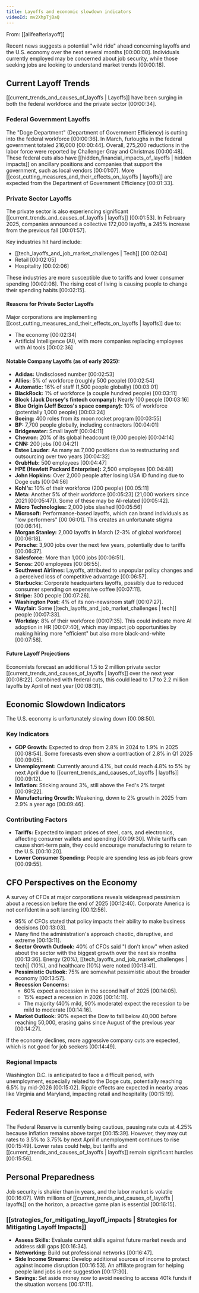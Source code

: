 ```yaml
---
title: Layoffs and economic slowdown indicators
videoId: mv2XhpTjBaQ
---
```


From: [[alifeafterlayoff]] <br/> 

Recent news suggests a potential "wild ride" ahead concerning layoffs and the U.S. economy over the next several months <a class="yt-timestamp" data-t="00:00:00">[00:00:00]</a>. Individuals currently employed may be concerned about job security, while those seeking jobs are looking to understand market trends <a class="yt-timestamp" data-t="00:00:18">[00:00:18]</a>.

## Current Layoff Trends

[[current_trends_and_causes_of_layoffs | Layoffs]] have been surging in both the federal workforce and the private sector <a class="yt-timestamp" data-t="00:00:34">[00:00:34]</a>.

### Federal Government Layoffs
The "Doge Department" (Department of Government Efficiency) is cutting into the federal workforce <a class="yt-timestamp" data-t="00:00:36">[00:00:36]</a>. In March, furloughs in the federal government totaled 216,000 <a class="yt-timestamp" data-t="00:00:44">[00:00:44]</a>. Overall, 275,200 reductions in the labor force were reported by Challenger Gray and Christmas <a class="yt-timestamp" data-t="00:00:48">[00:00:48]</a>. These federal cuts also have [[hidden_financial_impacts_of_layoffs | hidden impacts]] on ancillary positions and companies that support the government, such as local vendors <a class="yt-timestamp" data-t="00:01:07">[00:01:07]</a>. More [[cost_cutting_measures_and_their_effects_on_layoffs | layoffs]] are expected from the Department of Government Efficiency <a class="yt-timestamp" data-t="00:01:33">[00:01:33]</a>.

### Private Sector Layoffs
The private sector is also experiencing significant [[current_trends_and_causes_of_layoffs | layoffs]] <a class="yt-timestamp" data-t="00:01:53">[00:01:53]</a>. In February 2025, companies announced a collective 172,000 layoffs, a 245% increase from the previous fall <a class="yt-timestamp" data-t="00:01:57">[00:01:57]</a>.

Key industries hit hard include:
*   [[tech_layoffs_and_job_market_challenges | Tech]] <a class="yt-timestamp" data-t="00:02:04">[00:02:04]</a>
*   Retail <a class="yt-timestamp" data-t="00:02:05">[00:02:05]</a>
*   Hospitality <a class="yt-timestamp" data-t="00:02:06">[00:02:06]</a>

These industries are more susceptible due to tariffs and lower consumer spending <a class="yt-timestamp" data-t="00:02:08">[00:02:08]</a>. The rising cost of living is causing people to change their spending habits <a class="yt-timestamp" data-t="00:02:15">[00:02:15]</a>.

#### Reasons for Private Sector Layoffs
Major corporations are implementing [[cost_cutting_measures_and_their_effects_on_layoffs | layoffs]] due to:
*   The economy <a class="yt-timestamp" data-t="00:02:34">[00:02:34]</a>
*   Artificial Intelligence (AI), with more companies replacing employees with AI tools <a class="yt-timestamp" data-t="00:02:36">[00:02:36]</a>

#### Notable Company Layoffs (as of early 2025):
*   **Adidas:** Undisclosed number <a class="yt-timestamp" data-t="00:02:53">[00:02:53]</a>
*   **Allies:** 5% of workforce (roughly 500 people) <a class="yt-timestamp" data-t="00:02:54">[00:02:54]</a>
*   **Automatic:** 16% of staff (1,500 people globally) <a class="yt-timestamp" data-t="00:03:01">[00:03:01]</a>
*   **BlackRock:** 1% of workforce (a couple hundred people) <a class="yt-timestamp" data-t="00:03:11">[00:03:11]</a>
*   **Block (Jack Dorsey's fintech company):** Nearly 100 people <a class="yt-timestamp" data-t="00:03:16">[00:03:16]</a>
*   **Blue Origin (Jeff Bezos's space company):** 10% of workforce (potentially 1,000 people) <a class="yt-timestamp" data-t="00:03:24">[00:03:24]</a>
*   **Boeing:** 400 roles from its moon rocket program <a class="yt-timestamp" data-t="00:03:55">[00:03:55]</a>
*   **BP:** 7,700 people globally, including contractors <a class="yt-timestamp" data-t="00:04:01">[00:04:01]</a>
*   **Bridgewater:** Small layoff <a class="yt-timestamp" data-t="00:04:11">[00:04:11]</a>
*   **Chevron:** 20% of its global headcount (9,000 people) <a class="yt-timestamp" data-t="00:04:14">[00:04:14]</a>
*   **CNN:** 200 jobs <a class="yt-timestamp" data-t="00:04:21">[00:04:21]</a>
*   **Estee Lauder:** As many as 7,000 positions due to restructuring and outsourcing over two years <a class="yt-timestamp" data-t="00:04:32">[00:04:32]</a>
*   **GrubHub:** 500 employees <a class="yt-timestamp" data-t="00:04:47">[00:04:47]</a>
*   **HPE (Hewlett Packard Enterprise):** 2,500 employees <a class="yt-timestamp" data-t="00:04:48">[00:04:48]</a>
*   **John Hopkins:** Over 2,000 people after losing USA ID funding due to Doge cuts <a class="yt-timestamp" data-t="00:04:56">[00:04:56]</a>
*   **Kohl's:** 10% of their workforce (200 people) <a class="yt-timestamp" data-t="00:05:11">[00:05:11]</a>
*   **Meta:** Another 5% of their workforce <a class="yt-timestamp" data-t="00:05:23">[00:05:23]</a> (21,000 workers since 2021 <a class="yt-timestamp" data-t="00:05:47">[00:05:47]</a>). Some of these may be AI-related <a class="yt-timestamp" data-t="00:05:42">[00:05:42]</a>.
*   **Micro Technologies:** 2,000 jobs slashed <a class="yt-timestamp" data-t="00:05:56">[00:05:56]</a>
*   **Microsoft:** Performance-based layoffs, which can brand individuals as "low performers" <a class="yt-timestamp" data-t="00:06:01">[00:06:01]</a>. This creates an unfortunate stigma <a class="yt-timestamp" data-t="00:06:14">[00:06:14]</a>.
*   **Morgan Stanley:** 2,000 layoffs in March (2-3% of global workforce) <a class="yt-timestamp" data-t="00:06:18">[00:06:18]</a>.
*   **Porsche:** 3,900 jobs over the next few years, potentially due to tariffs <a class="yt-timestamp" data-t="00:06:37">[00:06:37]</a>.
*   **Salesforce:** More than 1,000 jobs <a class="yt-timestamp" data-t="00:06:51">[00:06:51]</a>.
*   **Sonos:** 200 employees <a class="yt-timestamp" data-t="00:06:55">[00:06:55]</a>.
*   **Southwest Airlines:** Layoffs, attributed to unpopular policy changes and a perceived loss of competitive advantage <a class="yt-timestamp" data-t="00:06:57">[00:06:57]</a>.
*   **Starbucks:** Corporate headquarters layoffs, possibly due to reduced consumer spending on expensive coffee <a class="yt-timestamp" data-t="00:07:11">[00:07:11]</a>.
*   **Stripe:** 300 people <a class="yt-timestamp" data-t="00:07:26">[00:07:26]</a>.
*   **Washington Post:** 4% of its non-newsroom staff <a class="yt-timestamp" data-t="00:07:27">[00:07:27]</a>.
*   **Wayfair:** Some [[tech_layoffs_and_job_market_challenges | tech]] people <a class="yt-timestamp" data-t="00:07:33">[00:07:33]</a>.
*   **Workday:** 8% of their workforce <a class="yt-timestamp" data-t="00:07:35">[00:07:35]</a>. This could indicate more AI adoption in HR <a class="yt-timestamp" data-t="00:07:40">[00:07:40]</a>, which may impact job opportunities by making hiring more "efficient" but also more black-and-white <a class="yt-timestamp" data-t="00:07:58">[00:07:58]</a>.

#### Future Layoff Projections
Economists forecast an additional 1.5 to 2 million private sector [[current_trends_and_causes_of_layoffs | layoffs]] over the next year <a class="yt-timestamp" data-t="00:08:22">[00:08:22]</a>. Combined with federal cuts, this could lead to 1.7 to 2.2 million layoffs by April of next year <a class="yt-timestamp" data-t="00:08:31">[00:08:31]</a>.

## Economic Slowdown Indicators
The U.S. economy is unfortunately slowing down <a class="yt-timestamp" data-t="00:08:50">[00:08:50]</a>.

### Key Indicators
*   **GDP Growth:** Expected to drop from 2.8% in 2024 to 1.9% in 2025 <a class="yt-timestamp" data-t="00:08:54">[00:08:54]</a>. Some forecasts even show a contraction of 2.8% in Q1 2025 <a class="yt-timestamp" data-t="00:09:05">[00:09:05]</a>.
*   **Unemployment:** Currently around 4.1%, but could reach 4.8% to 5% by next April due to [[current_trends_and_causes_of_layoffs | layoffs]] <a class="yt-timestamp" data-t="00:09:12">[00:09:12]</a>.
*   **Inflation:** Sticking around 3%, still above the Fed's 2% target <a class="yt-timestamp" data-t="00:09:22">[00:09:22]</a>.
*   **Manufacturing Growth:** Weakening, down to 2% growth in 2025 from 2.9% a year ago <a class="yt-timestamp" data-t="00:09:46">[00:09:46]</a>.

### Contributing Factors
*   **Tariffs:** Expected to impact prices of steel, cars, and electronics, affecting consumer wallets and spending <a class="yt-timestamp" data-t="00:09:30">[00:09:30]</a>. While tariffs can cause short-term pain, they could encourage manufacturing to return to the U.S. <a class="yt-timestamp" data-t="00:10:20">[00:10:20]</a>.
*   **Lower Consumer Spending:** People are spending less as job fears grow <a class="yt-timestamp" data-t="00:09:55">[00:09:55]</a>.

## CFO Perspectives on the Economy
A survey of CFOs at major corporations reveals widespread pessimism about a recession before the end of 2025 <a class="yt-timestamp" data-t="00:12:40">[00:12:40]</a>. Corporate America is not confident in a soft landing <a class="yt-timestamp" data-t="00:12:56">[00:12:56]</a>.

*   95% of CFOs stated that policy impacts their ability to make business decisions <a class="yt-timestamp" data-t="00:13:03">[00:13:03]</a>.
*   Many find the administration's approach chaotic, disruptive, and extreme <a class="yt-timestamp" data-t="00:13:11">[00:13:11]</a>.
*   **Sector Growth Outlook:** 40% of CFOs said "I don't know" when asked about the sector with the biggest growth over the next six months <a class="yt-timestamp" data-t="00:13:36">[00:13:36]</a>. Energy (20%), [[tech_layoffs_and_job_market_challenges | tech]] (10%), and healthcare (10%) were noted <a class="yt-timestamp" data-t="00:13:41">[00:13:41]</a>.
*   **Pessimistic Outlook:** 75% are somewhat pessimistic about the broader economy <a class="yt-timestamp" data-t="00:13:57">[00:13:57]</a>.
*   **Recession Concerns:**
    *   60% expect a recession in the second half of 2025 <a class="yt-timestamp" data-t="00:14:05">[00:14:05]</a>.
    *   15% expect a recession in 2026 <a class="yt-timestamp" data-t="00:14:11">[00:14:11]</a>.
    *   The majority (40% mild, 90% moderate) expect the recession to be mild to moderate <a class="yt-timestamp" data-t="00:14:16">[00:14:16]</a>.
*   **Market Outlook:** 90% expect the Dow to fall below 40,000 before reaching 50,000, erasing gains since August of the previous year <a class="yt-timestamp" data-t="00:14:27">[00:14:27]</a>.

If the economy declines, more aggressive company cuts are expected, which is not good for job seekers <a class="yt-timestamp" data-t="00:14:49">[00:14:49]</a>.

### Regional Impacts
Washington D.C. is anticipated to face a difficult period, with unemployment, especially related to the Doge cuts, potentially reaching 6.5% by mid-2026 <a class="yt-timestamp" data-t="00:15:02">[00:15:02]</a>. Ripple effects are expected in nearby areas like Virginia and Maryland, impacting retail and hospitality <a class="yt-timestamp" data-t="00:15:19">[00:15:19]</a>.

## Federal Reserve Response
The Federal Reserve is currently being cautious, pausing rate cuts at 4.25% because inflation remains above target <a class="yt-timestamp" data-t="00:15:39">[00:15:39]</a>. However, they may cut rates to 3.5% to 3.75% by next April if unemployment continues to rise <a class="yt-timestamp" data-t="00:15:49">[00:15:49]</a>. Lower rates could help, but tariffs and [[current_trends_and_causes_of_layoffs | layoffs]] remain significant hurdles <a class="yt-timestamp" data-t="00:15:56">[00:15:56]</a>.

## Personal Preparedness
Job security is shakier than in years, and the labor market is volatile <a class="yt-timestamp" data-t="00:16:07">[00:16:07]</a>. With millions of [[current_trends_and_causes_of_layoffs | layoffs]] on the horizon, a proactive game plan is essential <a class="yt-timestamp" data-t="00:16:15">[00:16:15]</a>.

### [[strategies_for_mitigating_layoff_impacts | Strategies for Mitigating Layoff Impacts]]
*   **Assess Skills:** Evaluate current skills against future market needs and address skill gaps <a class="yt-timestamp" data-t="00:16:34">[00:16:34]</a>.
*   **Networking:** Build out professional networks <a class="yt-timestamp" data-t="00:16:47">[00:16:47]</a>.
*   **Side Income Streams:** Develop additional sources of income to protect against income disruption <a class="yt-timestamp" data-t="00:16:53">[00:16:53]</a>. An affiliate program for helping people land jobs is one suggestion <a class="yt-timestamp" data-t="00:17:30">[00:17:30]</a>.
*   **Savings:** Set aside money now to avoid needing to access 401k funds if the situation worsens <a class="yt-timestamp" data-t="00:17:11">[00:17:11]</a>.